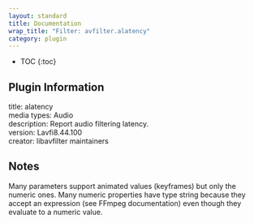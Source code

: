 ```yaml
---
layout: standard
title: Documentation
wrap_title: "Filter: avfilter.alatency"
category: plugin
---
```

* TOC
{:toc}

## Plugin Information

title: alatency  
media types:
Audio  
description: Report audio filtering latency.  
version: Lavfi8.44.100  
creator: libavfilter maintainers  

## Notes

Many parameters support animated values (keyframes) but only the numeric ones. Many numeric properties have type string because they accept an expression (see FFmpeg documentation) even though they evaluate to a numeric value.
